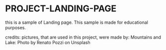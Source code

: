 # PROJECT-LANDING-PAGE
this is a sample of Landing page. This sample is made for educational purposes.

credits:
pictures, that are used in this project, were made by: 
Mountains and Lake: Photo by Renato Pozzi on Unsplash
